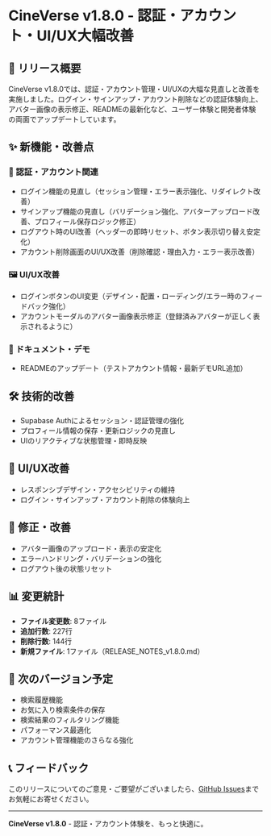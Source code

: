 # CineVerse v1.8.0 - 認証・アカウント・UI/UX大幅改善

## 🎉 リリース概要

CineVerse v1.8.0では、認証・アカウント管理・UI/UXの大幅な見直しと改善を実施しました。ログイン・サインアップ・アカウント削除などの認証体験向上、アバター画像の表示修正、READMEの最新化など、ユーザー体験と開発者体験の両面でアップデートしています。

## ✨ 新機能・改善点

### 🔑 認証・アカウント関連
- ログイン機能の見直し（セッション管理・エラー表示強化、リダイレクト改善）
- サインアップ機能の見直し（バリデーション強化、アバターアップロード改善、プロフィール保存ロジック修正）
- ログアウト時のUI改善（ヘッダーの即時リセット、ボタン表示切り替え安定化）
- アカウント削除画面のUI/UX改善（削除確認・理由入力・エラー表示改善）

### 🖼️ UI/UX改善
- ログインボタンのUI変更（デザイン・配置・ローディング/エラー時のフィードバック強化）
- アカウントモーダルのアバター画像表示修正（登録済みアバターが正しく表示されるように）

### 📄 ドキュメント・デモ
- READMEのアップデート（テストアカウント情報・最新デモURL追加）

## 🛠️ 技術的改善
- Supabase Authによるセッション・認証管理の強化
- プロフィール情報の保存・更新ロジックの見直し
- UIのリアクティブな状態管理・即時反映

## 📱 UI/UX改善
- レスポンシブデザイン・アクセシビリティの維持
- ログイン・サインアップ・アカウント削除の体験向上

## 🔧 修正・改善
- アバター画像のアップロード・表示の安定化
- エラーハンドリング・バリデーションの強化
- ログアウト後の状態リセット

## 📊 変更統計
- **ファイル変更数**: 8ファイル
- **追加行数**: 227行
- **削除行数**: 144行
- **新規ファイル**: 1ファイル（RELEASE_NOTES_v1.8.0.md）

## 🚀 次のバージョン予定
- 検索履歴機能
- お気に入り検索条件の保存
- 検索結果のフィルタリング機能
- パフォーマンス最適化
- アカウント管理機能のさらなる強化

## 📞 フィードバック
このリリースについてのご意見・ご要望がございましたら、[GitHub Issues](https://github.com/xxnaokixx-zzz/CineVerse/issues)までお気軽にお寄せください。

---

**CineVerse v1.8.0** - 認証・アカウント体験を、もっと快適に。 